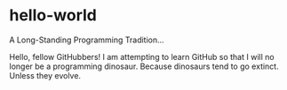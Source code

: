 # hello-world
A Long-Standing Programming Tradition...

Hello, fellow GitHubbers! I am attempting to learn GitHub so that I will no longer be a programming dinosaur. Because dinosaurs tend to go extinct. Unless they evolve.
